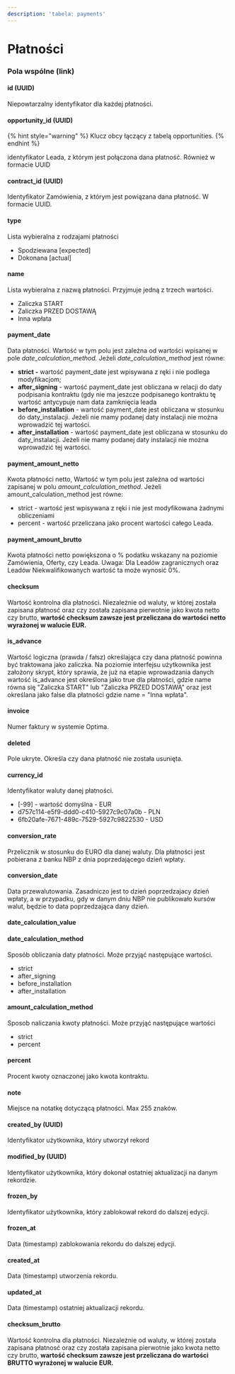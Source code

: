 ```yaml
---
description: 'tabela: payments'
---
```


# Płatności

### Pola wspólne \(link\)

#### id \(UUID\)

Niepowtarzalny identyfikator dla każdej płatności.

#### opportunity\_id \(UUID\)

{% hint style="warning" %}
Klucz obcy łączący z tabelą opportunities.
{% endhint %}

identyfikator Leada, z którym jest połączona dana płatność. Również w formacie UUID

#### contract\_id \(UUID\)

Identyfikator Zamówienia, z którym jest powiązana dana płatność. W formacie UUID.

#### type 

Lista wybieralna z rodzajami płatności 

* Spodziewana \[expected\]
* Dokonana \[actual\]

#### name 

Lista wybieralna z nazwą płatności. Przyjmuje jedną z trzech wartości.

* Zaliczka START
* Zaliczka PRZED DOSTAWĄ
* Inna wpłata

#### payment\_date 

Data płatności. Wartość w tym polu jest zależna od wartości wpisanej w pole _date\_calculation\_method._ Jeżeli _date\_calculation\_method_ jest równe:

* **strict -** wartość payment\_date jest wpisywana z ręki i nie podlega modyfikacjom;
* **after\_signing** - wartość payment\_date jest obliczana w relacji do daty podpisania kontraktu \(gdy nie ma jeszcze podpisanego kontraktu tę wartość antycypuje nam data zamknięcia leada 
* **before\_installation** - wartość payment\_date jest obliczana w stosunku do daty\_instalacji. Jeżeli nie mamy podanej daty instalacji nie można wprowadzić tej wartości.
* **after\_installation** - wartość payment\_date jest obliczana w stosunku do daty\_instalacji. Jeżeli nie mamy podanej daty instalacji nie można wprowadzić tej wartości.

#### payment\_amount\_netto 

Kwota płatności netto, Wartość w tym polu jest zależna od wartości zapisanej w polu _amount\_calculation\_method_. Jeżeli amount\_calculation\_method jest równe:

* strict - wartość jest wpisywana z ręki i nie jest modyfikowana żadnymi obliczeniami
* percent - wartość przeliczana jako procent wartości całego Leada.

#### payment\_amount\_brutto 

Kwota płatności netto powiększona o % podatku wskazany na poziomie Zamówienia, Oferty, czy Leada. Uwaga: Dla Leadów zagranicznych oraz Leadów Niekwalifikowanych wartość ta może wynosić 0%.

#### checksum 

Wartość kontrolna dla płatności. Niezależnie od waluty, w której została zapisana płatnosć oraz czy została zapisana pierwotnie jako kwota netto czy brutto, **wartość checksum zawsze jest przeliczana do wartości netto wyrażonej w walucie EUR.**

#### is\_advance 

Wartość logiczna \(prawda / fałsz\) określająca czy dana płatność powinna być traktowana jako zaliczka. Na poziomie interfejsu użytkownika jest założony skrypt, który sprawia, że już na etapie wprowadzania danych wartość is\_advance jest określona jako true dla płatności, gdzie name równa się "Zaliczka START" lub "Zaliczka PRZED DOSTAWĄ" oraz jest określana jako false dla płatności gdzie name = "Inna wpłata".

#### invoice 

Numer faktury w systemie Optima.

#### deleted 

Pole ukryte. Określa czy dana płatność nie została usunięta.

#### currency\_id 

Identyfikator waluty danej płatności. 

* \[-99\] - wartość domyślna - EUR
* d757c114-e5f9-ddd0-c410-5927c9c07a0b - PLN
* 6fb20afe-7671-489c-7529-5927c9822530 - USD

#### conversion\_rate 

Przelicznik w stosunku do EURO dla danej waluty. Dla płatności jest pobierana z banku NBP z dnia poprzedającego dzień wpłaty.

#### conversion\_date 

Data przewalutowania. Zasadniczo jest to dzień poprzedzajacy dzień wpłaty, a w przypadku, gdy w danym dniu NBP nie publikowało kursów walut, będzie to data poprzedzająca dany dzień.

#### date\_calculation\_value 

#### date\_calculation\_method 

Sposób obliczania daty płatności. Może przyjąć następujące wartości.

* strict
* after\_signing
* before\_installation
* after\_installation

#### amount\_calculation\_method 

Sposob naliczania kwoty płatności. Może przyjąć następujące wartości

* strict
* percent

#### percent 

Procent kwoty oznaczonej jako kwota kontraktu.

#### note 

Miejsce na notatkę dotyczącą płatności. Max 255 znaków.

#### created\_by \(UUID\)

Identyfikator użytkownika, który utworzył rekord

#### modified\_by \(UUID\)

Identyfikator użytkownika, który dokonał ostatniej aktualizacji na danym rekordzie.

#### frozen\_by 

Identyfikator użytkownika, który zablokował rekord do dalszej edycji.

#### frozen\_at 

Data \(timestamp\) zablokowania rekordu do dalszej edycji.

#### created\_at 

Data \(timestamp\) utworzenia rekordu.

#### updated\_at

Data \(timestamp\) ostatniej aktualizacji rekordu.

#### checksum\_brutto

Wartość kontrolna dla płatności. Niezależnie od waluty, w której została zapisana płatnosć oraz czy została zapisana pierwotnie jako kwota netto czy brutto, **wartość checksum zawsze jest przeliczana do wartości BRUTTO wyrażonej w walucie EUR.**



